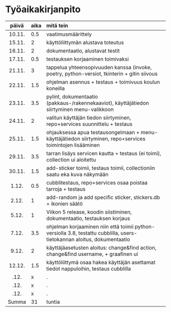 # Työaikakirjanpito

| päivä | aika | mitä tein  |
| :----:|:-----| :-----|
| 10.11. | 0.5    | vaatimusmäärittely |
| 15.11. | 2    | käyttöliittymän alustava toteutus |
| 16.11. | 2    | dokumentaatio, alustavat testit|
| 17.11. | 0.5  | testauksen korjaaminen toimivaksi|
| 21.11. | 3    | tappelua yhteensopivuuden kanssa (invoke, poetry, python-versiot, tkinterin + gitin siivous |
| 22.11. | 1.5  | ohjelman asennus + testaus + toimivuus koulun koneilla|
| 23.11. | 3.5  | pylint, dokumentaatio (pakkaus-/rakennekaaviot), käyttäjätiedon siirtyminen menu-valikkoon|
| 24.11. | 2  | valitun käyttäjän tiedon siirtyminen, repo+services suunnittelu + testaus|
| 25.11. | 1.5  | ohjauksessa apua testausongelmaan + menu-käyttäjätiedon siirtyminen, repo+services toimintojen lisääminen|
| 29.11. | 3.5  | tarran lisäys servicen kautta + testaus (ei toimi), collection ui aloitettu|
| 30.11. | 1.5  | add-sticker toimii, testaus toimii, collectioniin saatu eka kuva näkymään|
| 1.12. | 0.5  | cubblitestaus, repo+services osaa poistaa tarroja + testaus|
| 2.12. | 1  | add-random ja add specific sticker, stickers.db + ikonien säätö|
| 5.12. | 1  | Viikon 5 release, koodin siistiminen, dokumentaatio, testauksen korjaus|
| 7.12. | 3.5  | ohjelman korjaaminen niin että toimii python-versiolla 3.8, testattu cubblilla, users-tietokannan aloitus, dokumentaatio|
| 9.12. | 2  | käyttäjäasetusten aloitus: change&find action, change&find username, + graafinen ui|
| 12.12. | 1.5  | käyttöliittymä osaa hakea käyttäjän asettamat tiedot nappuloihin, testaus cubblilla|
| .12. | x  | .|
| .12. | x  | .|
| .12. | x  | .|
| Summa | 31  | tuntia|
